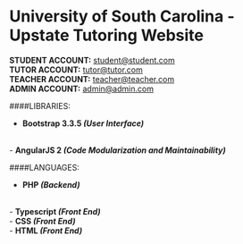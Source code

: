 # University of South Carolina - Upstate Tutoring Website

<strong>STUDENT ACCOUNT:</strong> student@student.com</br>
<strong>TUTOR ACCOUNT:</strong>    tutor@tutor.com</br>
<strong>TEACHER ACCOUNT:</strong>  teacher@teacher.com</br>
<strong>ADMIN ACCOUNT:</strong>    admin@admin.com

####LIBRARIES:
- <strong>Bootstrap 3.3.5 <em>(User Interface)</em></strong>
<br />
- <strong>AngularJS 2 <em>(Code Modularization and Maintainability)</em></strong>

####LANGUAGES:
- <strong>PHP <em>(Backend)</em></strong>
<br />
- <strong>Typescript <em>(Front End)</em></strong>
<br />
- <strong>CSS <em>(Front End)</em></strong>
<br />
- <strong>HTML <em>(Front End)</em></strong>
